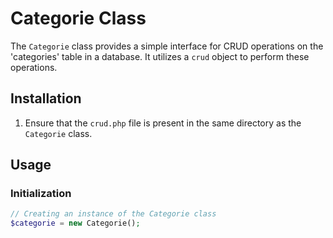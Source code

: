 # Categorie Class

The `Categorie` class provides a simple interface for CRUD operations on the 'categories' table in a database. It utilizes a `crud` object to perform these operations.

## Installation

1. Ensure that the `crud.php` file is present in the same directory as the `Categorie` class.

## Usage

### Initialization

```php
// Creating an instance of the Categorie class
$categorie = new Categorie();
